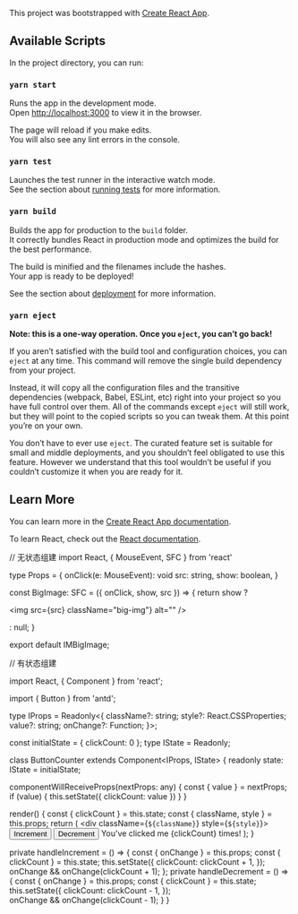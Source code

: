 This project was bootstrapped with [Create React App](https://github.com/facebook/create-react-app).

## Available Scripts

In the project directory, you can run:

### `yarn start`

Runs the app in the development mode.<br />
Open [http://localhost:3000](http://localhost:3000) to view it in the browser.

The page will reload if you make edits.<br />
You will also see any lint errors in the console.

### `yarn test`

Launches the test runner in the interactive watch mode.<br />
See the section about [running tests](https://facebook.github.io/create-react-app/docs/running-tests) for more information.

### `yarn build`

Builds the app for production to the `build` folder.<br />
It correctly bundles React in production mode and optimizes the build for the best performance.

The build is minified and the filenames include the hashes.<br />
Your app is ready to be deployed!

See the section about [deployment](https://facebook.github.io/create-react-app/docs/deployment) for more information.

### `yarn eject`

**Note: this is a one-way operation. Once you `eject`, you can’t go back!**

If you aren’t satisfied with the build tool and configuration choices, you can `eject` at any time. This command will remove the single build dependency from your project.

Instead, it will copy all the configuration files and the transitive dependencies (webpack, Babel, ESLint, etc) right into your project so you have full control over them. All of the commands except `eject` will still work, but they will point to the copied scripts so you can tweak them. At this point you’re on your own.

You don’t have to ever use `eject`. The curated feature set is suitable for small and middle deployments, and you shouldn’t feel obligated to use this feature. However we understand that this tool wouldn’t be useful if you couldn’t customize it when you are ready for it.

## Learn More

You can learn more in the [Create React App documentation](https://facebook.github.io/create-react-app/docs/getting-started).

To learn React, check out the [React documentation](https://reactjs.org/).




// 无状态组建
import React, { MouseEvent, SFC } from 'react'

type Props = {
  onClick(e: MouseEvent<HTMLElement>): void
  src: string,
  show: boolean,
}

const BigImage: SFC<Props> = ({ onClick, show, src }) => {
  return show ? <div className="big-img-wrap" onClick={onClick}>
      <div className="big-img-content">
        <img src={src} className="big-img"} alt="" />
      </div>
  </div> : null;
}

export default IMBigImage;
















// 有状态组建


import React, { Component } from 'react';

import { Button } from 'antd';

type IProps = Readonly<{
  className?: string;
  style?: React.CSSProperties;
  value?: string;
  onChange?: Function;
}>;

const initialState = { clickCount: 0 };
type IState = Readonly<typeof initialState>;

class ButtonCounter extends Component<IProps, IState> {
  readonly state: IState = initialState;
  
  componentWillReceiveProps(nextProps: any) {
    const { value } = nextProps;
    if (value) {
      this.setState({
        clickCount: value
      })
    }
  }

  render() {
    const { clickCount } = this.state;
    const { className, style } = this.props;
    return (
      <div className={`${className}`} style={`${style}`}>
        <Button onClick={this.handleIncrement}>Increment</Button>
        <Button onClick={this.handleDecrement}>Decrement</Button>
        You've clicked me {clickCount} times!
      </div>
    );
  }

  private handleIncrement = () => {
    const { onChange } = this.props;
    const { clickCount } = this.state;
    this.setState({
      clickCount: clickCount + 1,
    });  
    onChange && onChange(clickCount + 1);
  };
  private handleDecrement = () => {
    const { onChange } = this.props;
    const { clickCount } = this.state;
    this.setState({
      clickCount: clickCount - 1,
    });  
    onChange && onChange(clickCount - 1);
  }
}
